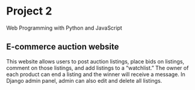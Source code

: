 # Project 2

Web Programming with Python and JavaScript

## E-commerce auction website

This website allows users to post auction listings, place bids on listings, comment on those listings, and add listings to a “watchlist.”
The owner of each product can end a listing and the winner will receive a message.
In Django admin panel, admin can also edit and delete all listings.
